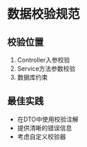 # 数据校验规范

## 校验位置
1. Controller入参校验
2. Service方法参数校验
3. 数据库约束

## 最佳实践
- 在DTO中使用校验注解
- 提供清晰的错误信息
- 考虑自定义校验器